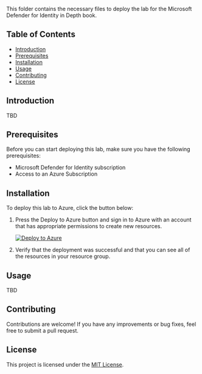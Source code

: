 This folder contains the necessary files to deploy the lab for the Microsoft Defender for Identity in Depth book.

## Table of Contents

- [Introduction](#introduction)
- [Prerequisites](#prerequisites)
- [Installation](#installation)
- [Usage](#usage)
- [Contributing](#contributing)
- [License](#license)

## Introduction

TBD

## Prerequisites

Before you can start deploying this lab, make sure you have the following prerequisites:

- Microsoft Defender for Identity subscription
- Access to an Azure Subscription

## Installation

To deploy this lab to Azure, click the button below:

1. Press the Deploy to Azure button and sign in to Azure with an account that has appropriate permissions to create new resources.
    
    [![Deploy to Azure](https://aka.ms/deploytoazurebutton)](https://portal.azure.com/#create/Microsoft.Template/uri/https%3A%2F%2Fraw.githubusercontent.com%2FPacktPublishing%2FMicrosoft-Defender-for-Identity-in-Depth%2Fmain%2FChapter01%2FLabDeployment%2Fmain.json)

2. Verify that the deployment was successful and that you can see all of the resources in your resource group.

## Usage

TBD

## Contributing

Contributions are welcome! If you have any improvements or bug fixes, feel free to submit a pull request.

## License

This project is licensed under the [MIT License](LICENSE).
